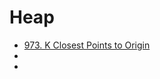 # Heap

* [973. K Closest Points to Origin](https://leetcode.com/problems/k-closest-points-to-origin/)
*
*

